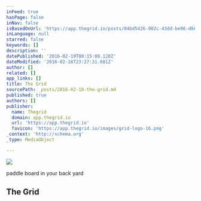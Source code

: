 ```yaml
---
inFeed: true
hasPage: false
inNav: false
isBasedOnUrl: 'https://app.thegrid.io/posts/04bd5426-902c-43dd-be96-d6602de42851/edit'
inLanguage: null
starred: false
keywords: []
description: ''
datePublished: '2016-02-19T00:15:08.120Z'
dateModified: '2016-02-18T23:27:31.601Z'
author: []
related: []
app_links: []
title: The Grid
sourcePath: _posts/2016-02-18-the-grid.md
published: true
authors: []
publisher:
  name: Thegrid
  domain: app.thegrid.io
  url: 'https://app.thegrid.io'
  favicon: 'https://app.thegrid.io/images/grid-logo-16.png'
_context: 'http://schema.org'
_type: MediaObject

---
```

![](https://the-grid-user-content.s3-us-west-2.amazonaws.com/470aa2bc-91d9-46bf-aa18-d283564213be.jpg)

paddle board in your back yard

<article style=""><h1>The Grid</h1></article>
